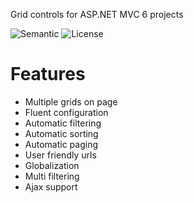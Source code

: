 Grid controls for ASP.NET MVC 6 projects

![Semantic](https://img.shields.io/badge/sem-ver-lightgrey.svg?style=plastic)
![License](https://img.shields.io/badge/license-MIT-green.svg?style=plastic)

# Features
- Multiple grids on page
- Fluent configuration
- Automatic filtering
- Automatic sorting
- Automatic paging
- User friendly urls
- Globalization
- Multi filtering
- Ajax support
